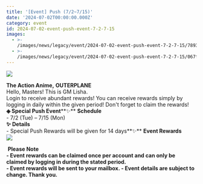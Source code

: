 ```yaml
---
title: '[Event] Push (7/2~7/15)'
date: '2024-07-02T00:00:00.000Z'
category: event
id: 2024-07-02-event-push-event-7-2-7-15
images:
  - >-
    /images/news/legacy/event/2024-07-02-event-push-event-7-2-7-15/78933287dd38475aa79934cd937ad938.webp
  - >-
    /images/news/legacy/event/2024-07-02-event-push-event-7-2-7-15/067fe260338e4477a93217fcb63ee460.webp
---
```


![](/images/news/legacy/event/2024-07-02-event-push-event-7-2-7-15/78933287dd38475aa79934cd937ad938.webp)  

**The Action Anime,** **OUTERPLANE**          
Hello, Masters! This is GM Lisha.  
Login to receive abundant rewards! You can receive rewards simply by logging in daily within the given period! Don't forget to claim the rewards! **◈ Special Push Event****✨** **Schedule**      
\- 7/2 (Tue) – 7/15 (Mon)  
**✨** **Details**     
\- Special Push Rewards will be given for 14 days**✨** **Event Rewards**  
![](/images/news/legacy/event/2024-07-02-event-push-event-7-2-7-15/067fe260338e4477a93217fcb63ee460.webp)  
  
 ****Please Note**  
\- Event rewards can be claimed once per account and can only be claimed by logging in during the stated period.  
\- Event rewards will be sent to your mailbox. - Event details are subject to change. Thank you.**
